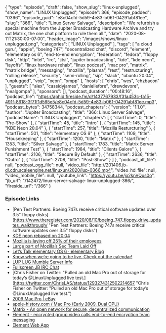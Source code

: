 {
  "type": "episode",
  "draft": false,
  "show_slug": "linux-unplugged",
  "show_name": "LINUX Unplugged",
  "episode": 366,
  "episode_padded": "0366",
  "episode_guid": "e8c04cfd-5d59-4e83-b061-04291abf81ee",
  "slug": "366",
  "title": "Linux Server Salvage",
  "description": "We refurbish a special machine from the Jupiter Broadcasting Hardware Archive and try out Matrix, the one chat platform to rule them all.",
  "date": "2020-08-11T21:30:00-07:00",
  "header_image": "/images/shows/linux-unplugged.png",
  "categories": [
    "LINUX Unplugged"
  ],
  "tags": [
    "a cloud guru",
    "apple",
    "boeing 747",
    "decentralized chat",
    "discord",
    "element",
    "elementary os 6",
    "end-to-end encryption",
    "federation",
    "fedora",
    "floppy disk",
    "http",
    "intel",
    "irc",
    "jitsi",
    "jupiter broadcasting",
    "kde",
    "kde neon",
    "layoffs",
    "linux hardware rehab",
    "linux podcast",
    "mac pro",
    "matrix",
    "matrix bridge",
    "messaging",
    "mozilla",
    "plasma",
    "rest",
    "restructuring",
    "rolling release",
    "security",
    "semi-rolling",
    "sip",
    "slack",
    "ubuntu 20.04",
    "unplugged",
    "voip",
    "xeon",
    "xmpp"
  ],
  "hosts": [
    "chris",
    "wes",
    "chzbacon"
  ],
  "guests": [
    "alex",
    "cassidyjames",
    "daniellefore",
    "drewdevore",
    "nealgompa"
  ],
  "sponsors": [],
  "podcast_duration": "00:48:16",
  "podcast_file": "https://aphid.fireside.fm/d/1437767933/f31a453c-fa15-491f-8618-3f71f1d565e5/e8c04cfd-5d59-4e83-b061-04291abf81ee.mp3",
  "podcast_bytes": 34758344,
  "podcast_chapters": {
    "version": "1.1.0",
    "author": "Jupiter Broadcasting",
    "title": "366: Linux Server Salvage",
    "podcastName": "LINUX Unplugged",
    "chapters": [
      {
        "startTime": 0,
        "title": "Pre-Show"
      },
      {
        "startTime": 45,
        "title": "Intro"
      },
      {
        "startTime": 145,
        "title": "KDE Neon 20.04"
      },
      {
        "startTime": 257,
        "title": "Mozilla Resturcturing"
      },
      {
        "startTime": 501,
        "title": "elementary OS 6"
      },
      {
        "startTime": 1109,
        "title": "Housekeeping"
      },
      {
        "startTime": 1200,
        "title": "Matrix"
      },
      {
        "startTime": 1353,
        "title": "Silver Salvage"
      },
      {
        "startTime": 1783,
        "title": "Matrix Server Punishment Test"
      },
      {
        "startTime": 1984,
        "title": "Clients Galore"
      },
      {
        "startTime": 2106,
        "title": "Secure By Default"
      },
      {
        "startTime": 2636,
        "title": "Outro"
      },
      {
        "startTime": 2708,
        "title": "Post-Show"
      }
    ]
  },
  "podcast_alt_file": null,
  "podcast_ogg_file": null,
  "video_file": "http://201406.jb-dl.cdn.scaleengine.net/linuxun/2020/lup-0366.mp4",
  "video_hd_file": null,
  "video_mobile_file": null,
  "youtube_link": "https://youtu.be/jx2knVQus0o",
  "jb_url": "/142472/linux-server-salvage-linux-unplugged-366/",
  "fireside_url": "/366"
}


### Episode Links

  * [Pen Test Partners: Boeing 747s receive critical software updates over 3.5" floppy disks](https://www.theregister.com/2020/08/10/boeing_747_floppy_drive_updates_walkthrough/ "Pen Test Partners: Boeing 747s receive critical software updates over 3.5" floppy disks")
  * [KDE neon rebased on 20.04](https://blog.neon.kde.org/index.php/2020/08/10/kde-neon-rebased-on-20-04/ "KDE neon rebased on 20.04")
  * [Mozilla is laying off 25% of their employees](https://blog.mozilla.org/blog/2020/08/11/changing-world-changing-mozilla/ "Mozilla is laying off 25% of their employees")
  * [Large part of Mozilla’s Sec Team Laid Off](https://twitter.com/campuscodi/status/1293200453736570881?s=1 "Large part of Mozilla’s Sec Team Laid Off")
  * [Let’s Talk elementary OS 6 ⋅ elementary Blog](https://blog.elementary.io/updates-for-july-2020/ "Let’s Talk elementary OS 6 ⋅ elementary Blog")
  * [Know when we’re going to be live. Check out the calendar!](https://www.jupiterbroadcasting.com/release-calendar/ "Know when we’re going to be live. Check out the calendar!")
  * [LUP LUG Mumble Server Info](https://linuxunplugged.com/mumble "LUP LUG Mumble Server Info")
  * [Fullscreen JB IRC Chat](https://bit.ly/jupiterchat "Fullscreen JB IRC Chat")
  * [Chris Fisher on Twitter: "Pulled an old Mac Pro out of storage for today’s @LinuxUnplugged live test.](https://twitter.com/ChrisLAS/status/1293274312502214657 "Chris Fisher on Twitter: "Pulled an old Mac Pro out of storage for today’s @LinuxUnplugged live test.")
  * [2009 Mac Pro | eBay](https://www.ebay.com/sch/i.html?_from=R40&_trksid=p2380057.m570.l1313&_nkw=2009+Mac+Pro&_sacat=0 "2009 Mac Pro | eBay")
  * [apple-history.com / Mac Pro (Early 2009, Dual CPU)](https://apple-history.com/mac_pro_early_09_2 "apple-history.com / Mac Pro \(Early 2009, Dual CPU\)")
  * [Matrix - An open network for secure, decentralized communication](https://matrix.org/ "Matrix - An open network for secure, decentralized communication")
  * [Element - encrypted group video calls end-to-end encryption team messaging](https://element.io/ "Element - encrypted group video calls end-to-end encryption team messaging")
  * [Element Web App](https://app.element.io/#/welcome "Element Web App")


